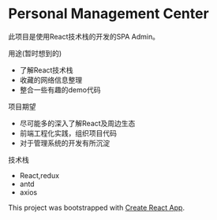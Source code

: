 # Personal Management Center
此项目是使用React技术栈的开发的SPA Admin。

用途(暂时想到的)
- 了解React技术栈
- 收藏的网络信息整理
- 整合一些有趣的demo代码

项目期望
- 尽可能多的深入了解React及周边生态
- 前端工程化实践，组织项目代码
- 对于管理系统的开发有所沉淀

技术栈
 - React,redux
 - antd
 - axios
 
This project was bootstrapped with [Create React App](https://github.com/facebookincubator/create-react-app).
